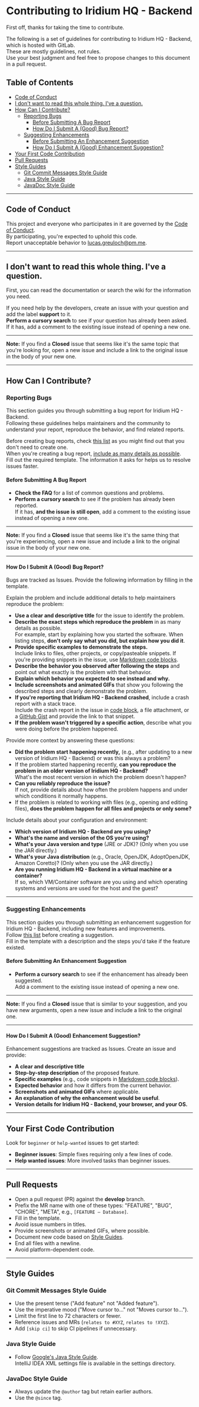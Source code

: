 # Contributing to Iridium HQ - Backend

First off, thanks for taking the time to contribute.

The following is a set of guidelines for contributing to Iridium HQ - Backend, which is hosted with GitLab.  
These are mostly guidelines, not rules.  
Use your best judgment and feel free to propose changes to this document in a pull request.

## Table of Contents

- [Code of Conduct](#code-of-conduct)
- [I don't want to read this whole thing. I've a question.](#i-dont-want-to-read-this-whole-thing-ive-a-question)
- [How Can I Contribute?](#how-can-i-contribute)
    - [Reporting Bugs](#reporting-bugs)
        - [Before Submitting A Bug Report](#before-submitting-a-bug-report)
        - [How Do I Submit A (Good) Bug Report?](#how-do-i-submit-a-good-bug-report)
    - [Suggesting Enhancements](#suggesting-enhancements)
        - [Before Submitting An Enhancement Suggestion](#before-submitting-an-enhancement-suggestion)
        - [How Do I Submit A (Good) Enhancement Suggestion?](#how-do-i-submit-a-good-enhancement-suggestion)
- [Your First Code Contribution](#your-first-code-contribution)
- [Pull Requests](#pull-requests)
- [Style Guides](#style-guides)
    - [Git Commit Messages Style Guide](#git-commit-messages-style-guide)
    - [Java Style Guide](#java-style-guide)
    - [JavaDoc Style Guide](#javadoc-style-guide)

---

## Code of Conduct

This project and everyone who participates in it are governed by the [Code of Conduct](CODE_OF_CONDUCT.md).  
By participating, you're expected to uphold this code.  
Report unacceptable behavior to [lucas.greuloch@pm.me](mailto:lucas.greuloch@pm.me).

---

## I don't want to read this whole thing. I've a question.

First, you can read the documentation or search the wiki for the information you need.

If you need help by the developers, create an issue with your question and add the label **support** to it.  
**Perform a cursory search** to see if your question has already been asked.  
If it has, add a comment to the existing issue instead of opening a new one.

---

**Note:** If you find a **Closed** issue that seems like it's the same topic that you're looking for, open a new issue and include a link to the original issue in the body of your new one.

---

## How Can I Contribute?

### Reporting Bugs

This section guides you through submitting a bug report for Iridium HQ - Backend.  
Following these guidelines helps maintainers and the community to understand your report, reproduce the behavior, and find related reports.

Before creating bug reports, check [this list](#before-submitting-a-bug-report) as you might find out that you don't need to create one.  
When you're creating a bug report, [include as many details as possible](#how-do-i-submit-a-good-bug-report).  
Fill out the required template. The information it asks for helps us to resolve issues faster.

#### Before Submitting A Bug Report

- **Check the FAQ** for a list of common questions and problems.
- **Perform a cursory search** to see if the problem has already been reported.  
  If it has, **and the issue is still open**, add a comment to the existing issue instead of opening a new one.

---

**Note:** If you find a **Closed** issue that seems like it's the same thing that you're experiencing, open a new issue and include a link to the original issue in the body of your new one.

---

#### How Do I Submit A (Good) Bug Report?

Bugs are tracked as Issues. Provide the following information by filling in the template.

Explain the problem and include additional details to help maintainers reproduce the problem:

- **Use a clear and descriptive title** for the issue to identify the problem.
- **Describe the exact steps which reproduce the problem** in as many details as possible.  
  For example, start by explaining how you started the software. When listing steps, **don't only say what you did, but explain how you did it**.
- **Provide specific examples to demonstrate the steps.**  
  Include links to files, other projects, or copy/pasteable snippets. If you're providing snippets in the issue, use [Markdown code blocks](https://docs.github.com/en/get-started/writing-on-github/getting-started-with-writing-and-formatting-on-github/basic-writing-and-formatting-syntax).
- **Describe the behavior you observed after following the steps** and point out what exactly is the problem with that behavior.
- **Explain which behavior you expected to see instead and why.**
- **Include screenshots and animated GIFs** that show you following the described steps and clearly demonstrate the problem.
- **If you're reporting that Iridium HQ - Backend crashed**, include a crash report with a stack trace.  
  Include the crash report in the issue in [code block](https://docs.github.com/en/get-started/writing-on-github/getting-started-with-writing-and-formatting-on-github/basic-writing-and-formatting-syntax), a file attachment, or a [GitHub Gist](https://gist.github.com/) and provide the link to that snippet.
- **If the problem wasn't triggered by a specific action**, describe what you were doing before the problem happened.

Provide more context by answering these questions:

- **Did the problem start happening recently,** (e.g., after updating to a new version of Iridium HQ - Backend) or was this always a problem?
- If the problem started happening recently, **can you reproduce the problem in an older version of Iridium HQ - Backend?**  
  What's the most recent version in which the problem doesn't happen?
- **Can you reliably reproduce the issue?**  
  If not, provide details about how often the problem happens and under which conditions it normally happens.
- If the problem is related to working with files (e.g., opening and editing files), **does the problem happen for all files and projects or only some?**

Include details about your configuration and environment:

- **Which version of Iridium HQ - Backend are you using?**
- **What's the name and version of the OS you're using?**
- **What's your Java version and type** (JRE or JDK)? (Only when you use the JAR directly.)
- **What's your Java distribution** (e.g., Oracle, OpenJDK, AdoptOpenJDK, Amazon Coretto)? (Only when you use the JAR directly.)
- **Are you running Iridium HQ - Backend in a virtual machine or a container?**  
  If so, which VM/Container software are you using and which operating systems and versions are used for the host and the guest?

---

### Suggesting Enhancements

This section guides you through submitting an enhancement suggestion for Iridium HQ - Backend, including new features and improvements.  
Follow [this list](#before-submitting-an-enhancement-suggestion) before creating a suggestion.  
Fill in the template with a description and the steps you'd take if the feature existed.

#### Before Submitting An Enhancement Suggestion

- **Perform a cursory search** to see if the enhancement has already been suggested.  
  Add a comment to the existing issue instead of opening a new one.

---

**Note:** If you find a **Closed** issue that is similar to your suggestion, and you have new arguments, open a new issue and include a link to the original one.

---

#### How Do I Submit A (Good) Enhancement Suggestion?

Enhancement suggestions are tracked as Issues. Create an issue and provide:

- **A clear and descriptive title**
- **Step-by-step description** of the proposed feature.
- **Specific examples** (e.g., code snippets in [Markdown code blocks](https://docs.github.com/en/get-started/writing-on-github/getting-started-with-writing-and-formatting-on-github/basic-writing-and-formatting-syntax)).
- **Expected behavior** and how it differs from the current behavior.
- **Screenshots and animated GIFs** where applicable.
- **An explanation of why the enhancement would be useful**.
- **Version details for Iridium HQ - Backend, your browser, and your OS.**

---

## Your First Code Contribution

Look for `beginner` or `help-wanted` issues to get started:

- **Beginner issues**: Simple fixes requiring only a few lines of code.
- **Help wanted issues**: More involved tasks than beginner issues.

---

## Pull Requests

- Open a pull request (PR) against the **develop** branch.
- Prefix the MR name with one of these types: "FEATURE", "BUG", "CHORE", "META", e.g., `[FEATURE – Database]`.
- Fill in the template.
- Avoid issue numbers in titles.
- Provide screenshots or animated GIFs, where possible.
- Document new code based on [Style Guides](#style-guides).
- End all files with a newline.
- Avoid platform-dependent code.

---

## Style Guides

### Git Commit Messages Style Guide

- Use the present tense ("Add feature" not "Added feature").
- Use the imperative mood ("Move cursor to…" not "Moves cursor to…").
- Limit the first line to 72 characters or fewer.
- Reference issues and MRs (`relates to #XYZ`, `relates to !XYZ`).
- Add `[skip ci]` to skip CI pipelines if unnecessary.

### Java Style Guide

- Follow [Google's Java Style Guide](https://google.github.io/styleguide/javaguide.html).  
  IntelliJ IDEA XML settings file is available in the settings directory.

### JavaDoc Style Guide

- Always update the `@author` tag but retain earlier authors.
- Use the `@since` tag.